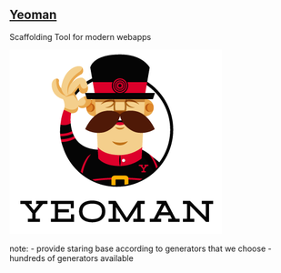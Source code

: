 ##  [Yeoman](http://yeoman.io/)

Scaffolding Tool for modern webapps 

<img style="background:none; border:none; box-shadow:none;" src="resources/yeoman.png">

note:
    - provide staring base according to generators that we choose
    - hundreds of generators available